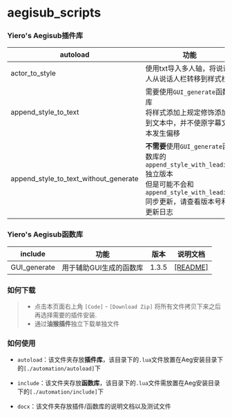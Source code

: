 # aegisub_scripts

### Yiero's Aegisub插件库

| autoload                              | 功能                                                         | 版本  |                     说明文档                      |
| ------------------------------------- | ------------------------------------------------------------ | :---: | :-----------------------------------------------: |
| actor_to_style                        | 使用txt导入多人轴，将说话人从说话人栏转移到样式栏            | 1.1.3 |    [[README]](./docx/actor_to_style/README.md)    |
| append_style_to_text                  | 需要使用`GUI_generate`函数库<br />将样式添加上规定修饰添加到文本中，并不使原字幕文本发生偏移 | 1.2.3 | [[README]](./docx/append_style_to_text/README.md) |
| append_style_to_text_without_generate | **不需要**使用`GUI_generate`函数库的`append_style_with_leading`独立版本<br />但是可能不会和`append_style_with_leading`同步更新，请查看版本号和更新日志 | 1.2.3 |                         ↑                         |



### Yiero's Aegisub函数库

| include      | 功能                    | 版本  | 说明文档                                  |
| ------------ | ----------------------- | ----- | ----------------------------------------- |
| GUI_generate | 用于辅助GUI生成的函数库 | 1.3.5 | [[README]](./docx/GUI_generate/README.md) |



### 如何下载

> - 点击本页面右上角 `[Code]` - `[Download Zip]` 将所有文件拷贝下来之后再选择需要的插件安装.
> - 通过**油猴插件**独立下载单独文件



### 如何使用

- `autoload`：该文件夹存放**插件库**，该目录下的`.lua`文件放置在Aeg安装目录下的`[./automation/autoload]`下

- `include`：该文件夹存放**函数库**，该目录下的`.lua`文件需放置在Aeg安装目录下的`[./automation/include]`下

- `docx`：该文件夹存放插件/函数库的说明文档以及测试文件

	





